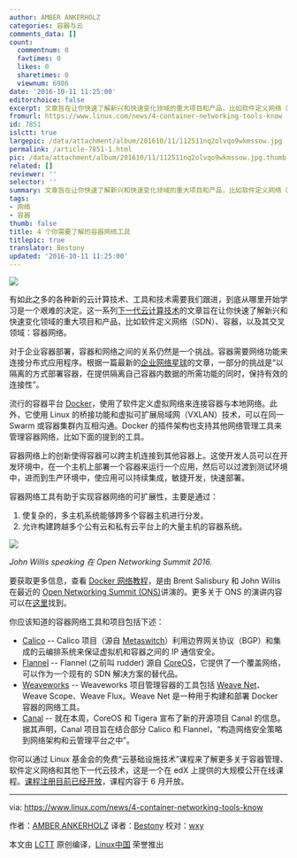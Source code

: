 ```yaml
---
author: AMBER ANKERHOLZ
categories: 容器与云
comments_data: []
count:
  commentnum: 0
  favtimes: 0
  likes: 0
  sharetimes: 0
  viewnum: 6986
date: '2016-10-11 11:25:00'
editorchoice: false
excerpt: 文章旨在让你快速了解新兴和快速变化领域的重大项目和产品，比如软件定义网络（SDN）、容器，以及其交叉领域：容器网络。
fromurl: https://www.linux.com/news/4-container-networking-tools-know
id: 7851
islctt: true
largepic: /data/attachment/album/201610/11/112511nq2olvqo9wkmssow.jpg
permalink: /article-7851-1.html
pic: /data/attachment/album/201610/11/112511nq2olvqo9wkmssow.jpg.thumb.jpg
related: []
reviewer: ''
selector: ''
summary: 文章旨在让你快速了解新兴和快速变化领域的重大项目和产品，比如软件定义网络（SDN）、容器，以及其交叉领域：容器网络。
tags:
- 网络
- 容器
thumb: false
title: 4 个你需要了解的容器网络工具
titlepic: true
translator: Bestony
updated: '2016-10-11 11:25:00'
---
```


![](/data/attachment/album/201610/11/112511nq2olvqo9wkmssow.jpg)


有如此之多的各种新的云计算技术、工具和技术需要我们跟进，到底从哪里开始学习是一个艰难的决定。这一系列[下一代云计算技术](https://www.linux.com/news/5-next-gen-cloud-technologies-you-should-know)的文章旨在让你快速了解新兴和快速变化领域的重大项目和产品，比如软件定义网络（SDN）、容器，以及其交叉领域：容器网络。


对于企业容器部署，容器和网络之间的关系仍然是一个挑战。容器需要网络功能来连接分布式应用程序。根据一篇最新的[企业网络星球](http://www.enterprisenetworkingplanet.com/datacenter/datacenter-blog/container-networking-challenges-for-the-enterprise.html)的文章，一部分的挑战是“以隔离的方式部署容器，在提供隔离自己容器内数据的所需功能的同时，保持有效的连接性”。


流行的容器平台 [Docker](https://docs.docker.com/engine/userguide/networking/dockernetworks/)，使用了软件定义虚拟网络来连接容器与本地网络。此外，它使用 Linux 的桥接功能和虚拟可扩展局域网（VXLAN）技术，可以在同一 Swarm 或容器集群内互相沟通。Docker 的插件架构也支持其他网络管理工具来管理容器网络，比如下面的提到的工具。


容器网络上的创新使得容器可以跨主机连接到其他容器上。这使开发人员可以在开发环境中，在一个主机上部署一个容器来运行一个应用，然后可以过渡到测试环境中，进而到生产环境中，使应用可以持续集成，敏捷开发，快速部署。


容器网络工具有助于实现容器网络的可扩展性，主要是通过：


1. 使复杂的，多主机系统能够跨多个容器主机进行分发。
2. 允许构建跨越多个公有云和私有云平台上的大量主机的容器系统。


![](/data/attachment/album/201610/11/112512wssv5z5szvy5qds7.jpg)


*John Willis speaking 在 Open Networking Summit 2016.*


要获取更多信息，查看 [Docker 网络教程](https://youtu.be/Le0bEg4taak)，是由 Brent Salisbury 和 John Willis 在最近的 [Open Networking Summit (ONS)](http://events.linuxfoundation.org/events/open-networking-summit)讲演的。更多关于 ONS 的演讲内容可以在[这里](https://www.linux.com/watch-videos-from-ons2016)找到。


你应该知道的容器网络工具和项目包括下述：


* [Calico](https://www.projectcalico.org/) -- Calico 项目（源自 [Metaswitch](http://www.metaswitch.com/cloud-network-virtualization)）利用边界网关协议（BGP）和集成的云编排系统来保证虚拟机和容器之间的 IP 通信安全。
* [Flannel](https://coreos.com/blog/introducing-rudder/) -- Flannel (之前叫 rudder) 源自 [CoreOS](https://coreos.com/)，它提供了一个覆盖网络，可以作为一个现有的 SDN 解决方案的替代品。
* [Weaveworks](https://www.weave.works/) -- Weaveworks 项目管理容器的工具包括 [Weave Net](https://www.weave.works/products/weave-net/)、Weave Scope、Weave Flux。Weave Net 是一种用于构建和部署 Docker 容器的网络工具。
* [Canal](https://github.com/tigera/canal) -- 就在本周，CoreOS 和 Tigera 宣布了新的开源项目 Canal 的信息。据其声明，Canal 项目旨在结合部分 Calico 和 Flannel，“构造网络安全策略到网络架构和云管理平台之中”。


你可以通过 Linux 基金会的免费“云基础设施技术”课程来了解更多关于容器管理、软件定义网络和其他下一代云技术，这是一个在 edX 上提供的大规模公开在线课程。[课程注册目前已经开放](https://training.linuxfoundation.org/linux-courses/system-administration-training/introduction-to-cloud-infrastructure-technologies?utm_source=linuxcom&amp;utm_medium=article&amp;utm_campaign=cloud%20mooc%20article%201)，课程内容于 6 月开放。




---


via: <https://www.linux.com/news/4-container-networking-tools-know>


作者：[AMBER ANKERHOLZ](https://www.linux.com/users/aankerholz) 译者：[Bestony](https://github.com/Bestony) 校对：[wxy](https://github.com/wxy)


本文由 [LCTT](https://github.com/LCTT/TranslateProject) 原创编译，[Linux中国](https://linux.cn/) 荣誉推出